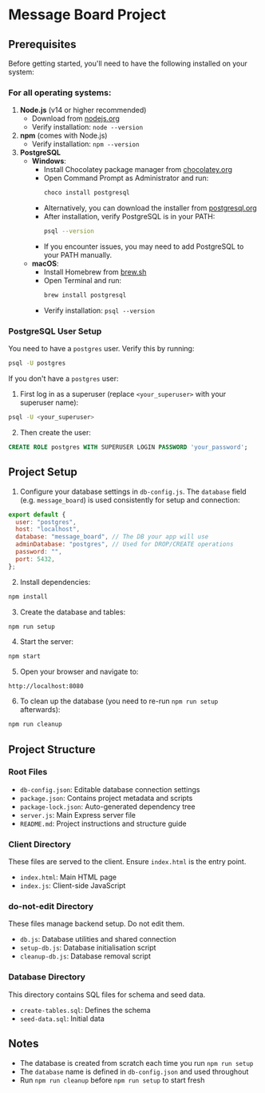 # Message Board Project

## Prerequisites

Before getting started, you'll need to have the following installed on your system:

### For all operating systems:

1. **Node.js** (v14 or higher recommended)
   - Download from [nodejs.org](https://nodejs.org/)
   - Verify installation: `node --version`
2. **npm** (comes with Node.js)
   - Verify installation: `npm --version`
3. **PostgreSQL**
   - **Windows**:
     - Install Chocolatey package manager from [chocolatey.org](https://chocolatey.org/install)
     - Open Command Prompt as Administrator and run:
       ```bash
       choco install postgresql
       ```
     - Alternatively, you can download the installer from [postgresql.org](https://www.postgresql.org/download/windows)
     - After installation, verify PostgreSQL is in your PATH:
       ```bash
       psql --version
       ```
     - If you encounter issues, you may need to add PostgreSQL to your PATH manually.
   - **macOS**:
     - Install Homebrew from [brew.sh](https://brew.sh/)
     - Open Terminal and run:
       ```bash
       brew install postgresql
       ```
     - Verify installation: `psql --version`

### PostgreSQL User Setup

You need to have a `postgres` user. Verify this by running:

```bash
psql -U postgres
```

If you don't have a `postgres` user:

1. First log in as a superuser (replace `<your_superuser>` with your superuser name):

```bash
psql -U <your_superuser>
```

2. Then create the user:

```sql
CREATE ROLE postgres WITH SUPERUSER LOGIN PASSWORD 'your_password';
```

## Project Setup

1. Configure your database settings in `db-config.js`. The `database` field (e.g. `message_board`) is used consistently for setup and connection:

```js
export default {
  user: "postgres",
  host: "localhost",
  database: "message_board", // The DB your app will use
  adminDatabase: "postgres", // Used for DROP/CREATE operations
  password: "",
  port: 5432,
};
```

2. Install dependencies:

```bash
npm install
```

3. Create the database and tables:

```bash
npm run setup
```

4. Start the server:

```bash
npm start
```

5. Open your browser and navigate to:

```
http://localhost:8080
```

6. To clean up the database (you need to re-run `npm run setup` afterwards):

```bash
npm run cleanup
```

## Project Structure

### Root Files

- `db-config.json`: Editable database connection settings
- `package.json`: Contains project metadata and scripts
- `package-lock.json`: Auto-generated dependency tree
- `server.js`: Main Express server file
- `README.md`: Project instructions and structure guide

### Client Directory

These files are served to the client. Ensure `index.html` is the entry point.

- `index.html`: Main HTML page
- `index.js`: Client-side JavaScript

### do-not-edit Directory

These files manage backend setup. Do not edit them.

- `db.js`: Database utilities and shared connection
- `setup-db.js`: Database initialisation script
- `cleanup-db.js`: Database removal script

### Database Directory

This directory contains SQL files for schema and seed data.

- `create-tables.sql`: Defines the schema
- `seed-data.sql`: Initial data

## Notes

- The database is created from scratch each time you run `npm run setup`
- The `database` name is defined in `db-config.json` and used throughout
- Run `npm run cleanup` before `npm run setup` to start fresh
